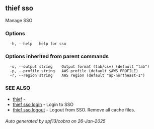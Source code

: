 ## thief sso

Manage SSO

### Options

```
  -h, --help   help for sso
```

### Options inherited from parent commands

```
  -o, --output string    Output format (tab/csv) (default "tab")
  -p, --profile string   AWS profile (default $AWS_PROFILE)
  -r, --region string    AWS region (default "ap-northeast-1")
```

### SEE ALSO

* [thief](thief.md)	 - 
* [thief sso login](thief_sso_login.md)	 - Login to SSO
* [thief sso logout](thief_sso_logout.md)	 - Logout from SSO. Remove all cache files.

###### Auto generated by spf13/cobra on 26-Jan-2025
